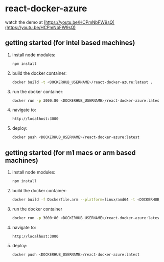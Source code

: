 # react-docker-azure

watch the demo at [https://youtu.be/HCPmNbFW9sQ](https://youtu.be/HCPmNbFW9sQ)

## getting started (for intel based machines)
1. install node modules:

    ```sh
    npm install
    ```
    
2. build the docker container:

    ```sh
    docker build -t <DOCKERHUB_USERNAME>/react-docker-azure:latest .
    ```

3. run the docker container:

    ```sh
    docker run -p 3000:80 <DOCKERHUB_USERNAME>/react-docker-azure:latest
    ```

4. navigate to:

    ```sh
    http://localhost:3000
    ```

5. deploy:

    ```sh
    docker push <DOCKERHUB_USERNAME>/react-docker-azure:latest
    ```


## getting started (for m1 macs or arm based machines)
1. install node modules:

    ```sh
    npm install
    ```
    
2. build the docker container:

    ```sh
    docker build -f Dockerfile.arm --platform=linux/amd64 -t <DOCKERHUB_USERNAME>/react-docker-azure:latest .
    ```

3. run the docker container

    ```sh
    docker run -p 3000:80 <DOCKERHUB_USERNAME>/react-docker-azure:latest
    ```

4. navigate to:

    ```sh
    http://localhost:3000
    ```

5. deploy:

    ```sh
    docker push <DOCKERHUB_USERNAME>/react-docker-azure:latest
    ```
